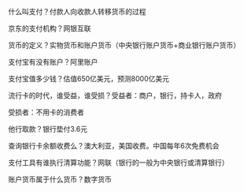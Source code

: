 什么叫支付？付款人向收款人转移货币的过程

京东的支付机构？网银互联

货币的定义？实物货币和账户货币（中央银行账户货币+商业银行账户货币）

支付宝有没有账户？阿里账户

支付宝值多少钱？估值650亿美元，预测8000亿美元

流行卡的时代，谁受益，谁受损？受益者：商户，银行，持卡人，政府

受损者：不用卡的消费者

他行取款？银行垫付3.6元

查询银行卡余额收费么？澳大利亚，美国收费。中国每年6次免费机会

支付工具有谁执行清算功能？网联（银行的一般为中央银行或清算银行）

账户货币属于什么货币？数字货币
